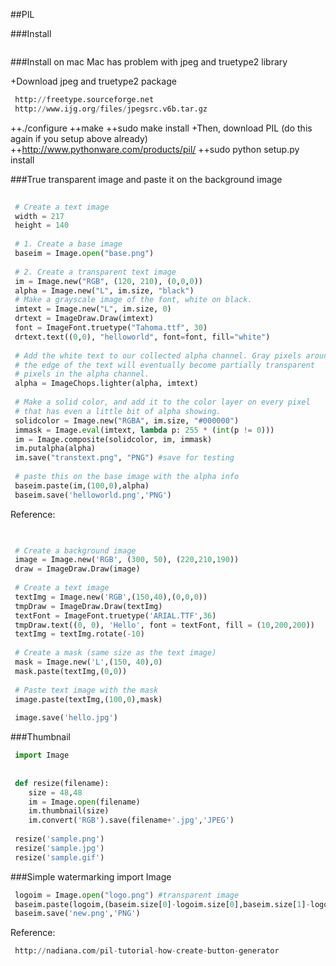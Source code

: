 
##PIL

###Install
```python
 ```
###Install on mac
Mac has problem with jpeg and truetype2 library

+Download jpeg and truetype2 package
```python
 http://freetype.sourceforge.net
 http://www.ijg.org/files/jpegsrc.v6b.tar.gz
 ```
++./configure
++make
++sudo make install
+Then, download PIL (do this again if you setup above already)
++http://www.pythonware.com/products/pil/
++sudo python setup.py install

###True transparent image and paste it on the background image
```python
 
 # Create a text image
 width = 217 
 height = 140 
 
 # 1. Create a base image
 baseim = Image.open("base.png")
 
 # 2. Create a transparent text image
 im = Image.new("RGB", (120, 210), (0,0,0))
 alpha = Image.new("L", im.size, "black")
 # Make a grayscale image of the font, white on black.
 imtext = Image.new("L", im.size, 0)
 drtext = ImageDraw.Draw(imtext)
 font = ImageFont.truetype("Tahoma.ttf", 30) 
 drtext.text((0,0), "helloworld", font=font, fill="white")
 
 # Add the white text to our collected alpha channel. Gray pixels around
 # the edge of the text will eventually become partially transparent
 # pixels in the alpha channel.
 alpha = ImageChops.lighter(alpha, imtext)
 
 # Make a solid color, and add it to the color layer on every pixel
 # that has even a little bit of alpha showing.
 solidcolor = Image.new("RGBA", im.size, "#000000")
 immask = Image.eval(imtext, lambda p: 255 * (int(p != 0)))
 im = Image.composite(solidcolor, im, immask)
 im.putalpha(alpha)
 im.save("transtext.png", "PNG") #save for testing
 
 # paste this on the base image with the alpha info
 baseim.paste(im,(100,0),alpha)
 baseim.save('helloworld.png','PNG')
 ```
Reference:
```python
 ```
```python
 
 # Create a background image
 image = Image.new('RGB', (300, 50), (220,210,190))
 draw = ImageDraw.Draw(image)
 
 # Create a text image
 textImg = Image.new('RGB',(150,40),(0,0,0))
 tmpDraw = ImageDraw.Draw(textImg)
 textFont = ImageFont.truetype('ARIAL.TTF',36)
 tmpDraw.text((0, 0), 'Hello', font = textFont, fill = (10,200,200))
 textImg = textImg.rotate(-10)
 
 # Create a mask (same size as the text image)
 mask = Image.new('L',(150, 40),0) 
 mask.paste(textImg,(0,0))
 
 # Paste text image with the mask
 image.paste(textImg,(100,0),mask)
 
 image.save('hello.jpg')
 ```
###Thumbnail
```python
 import Image
 
 
 def resize(filename):
    size = 48,48
    im = Image.open(filename)
    im.thumbnail(size)
    im.convert('RGB').save(filename+'.jpg','JPEG')
 
 resize('sample.png')
 resize('sample.jpg')
 resize('sample.gif')
 ```
###Simple watermarking
import Image
```python
 logoim = Image.open("logo.png") #transparent image
 baseim.paste(logoim,(baseim.size[0]-logoim.size[0],baseim.size[1]-logoim.size[1]),logoim) #specify the 3rd argument to add alpha 
 baseim.save('new.png','PNG')
 ```
Reference:
```python
 http://nadiana.com/pil-tutorial-how-create-button-generator
 ```





